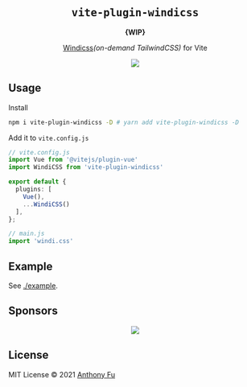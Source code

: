<h2 align='center'><samp>vite-plugin-windicss</samp></h2>

<p align='center'><b>{WIP}</b></p>

<p align='center'><a href="https://github.com/voorjaar/windicss">Windicss</a><em>(on-demand TailwindCSS)</em> for Vite</p>

<p align='center'>
<a href='https://www.npmjs.com/package/vite-plugin-windicss'>
<img src='https://img.shields.io/npm/v/vite-plugin-windicss?color=222&style=flat-square&label='>
</a>
</p>

## Usage

Install

```bash
npm i vite-plugin-windicss -D # yarn add vite-plugin-windicss -D
```

Add it to `vite.config.js`

```ts
// vite.config.js
import Vue from '@vitejs/plugin-vue'
import WindiCSS from 'vite-plugin-windicss'

export default {
  plugins: [
    Vue(),
    ...WindiCSS()
  ],
};
```

```ts
// main.js
import 'windi.css'
```

## Example

See [./example](./example).

## Sponsors

<p align="center">
  <a href="https://cdn.jsdelivr.net/gh/antfu/static/sponsors.svg">
    <img src='https://cdn.jsdelivr.net/gh/antfu/static/sponsors.svg'/>
  </a>
</p>

## License

MIT License © 2021 [Anthony Fu](https://github.com/antfu)
